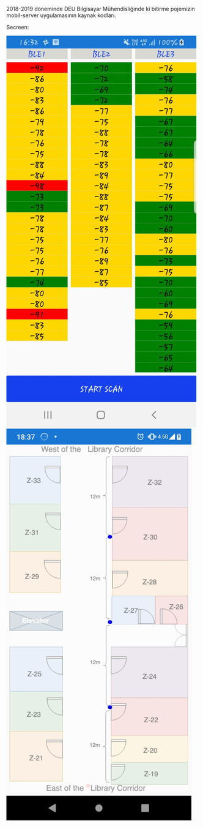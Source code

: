 2018-2019 döneminde DEU Bilgisayar Mühendisliğinde ki bitirme pojemizin mobil-server uygulamasının kaynak kodları.

Secreen:

![Test Page](testpage.jpeg)
![Map Page](mappage.jpeg)